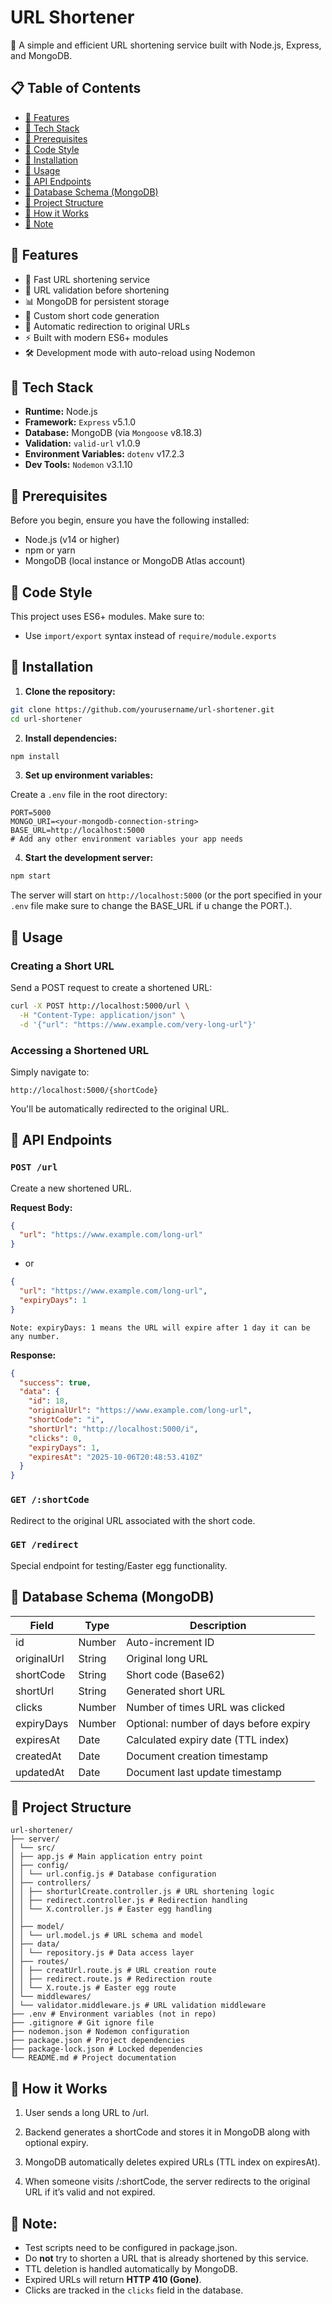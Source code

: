 # URL Shortener

🔗 A simple and efficient URL shortening service built with Node.js, Express, and MongoDB.

## 📋 Table of Contents

- [🔹 Features](#-features)
- [🔹 Tech Stack](#-tech-stack)
- [🔹 Prerequisites](#-prerequisites)
- [🔹 Code Style](#-code-style)
- [🔹 Installation](#-installation)
- [🔹 Usage](#-usage)
- [🔹 API Endpoints](#-api-endpoints)
- [🔹 Database Schema (MongoDB)](#-database-schema-mongodb)
- [🔹 Project Structure](#-project-structure)
- [🔹 How it Works](#-how-it-works)
- [🔹 Note](#-note)

## 🔹 Features

- 🚀 Fast URL shortening service
- 🔄 URL validation before shortening
- 📊 MongoDB for persistent storage
- 🎯 Custom short code generation
- 🔀 Automatic redirection to original URLs
- ⚡ Built with modern ES6+ modules
- 🛠️ Development mode with auto-reload using Nodemon

## 🔹 Tech Stack

- **Runtime:** Node.js
- **Framework:** `Express` v5.1.0
- **Database:** MongoDB (via `Mongoose` v8.18.3)
- **Validation:** `valid-url` v1.0.9
- **Environment Variables:** `dotenv` v17.2.3
- **Dev Tools:** `Nodemon` v3.1.10

## 🔹 Prerequisites

Before you begin, ensure you have the following installed:

- Node.js (v14 or higher)
- npm or yarn
- MongoDB (local instance or MongoDB Atlas account)

## 🔹 Code Style

This project uses ES6+ modules. Make sure to:

- Use `import/export` syntax instead of `require/module.exports`

## 🔹 Installation

1. **Clone the repository:**

```bash
git clone https://github.com/yourusername/url-shortener.git
cd url-shortener
```

2. **Install dependencies:**

```bash
npm install
```

3. **Set up environment variables:**

Create a `.env` file in the root directory:

```env
PORT=5000
MONGO_URI=<your-mongodb-connection-string>
BASE_URL=http://localhost:5000
# Add any other environment variables your app needs
```

4. **Start the development server:**

```bash
npm start
```

The server will start on `http://localhost:5000` (or the port specified in your `.env` file make sure to change the BASE_URL if u change the PORT.).

## 🔹 Usage

### Creating a Short URL

Send a POST request to create a shortened URL:

```bash
curl -X POST http://localhost:5000/url \
  -H "Content-Type: application/json" \
  -d '{"url": "https://www.example.com/very-long-url"}'
```

### Accessing a Shortened URL

Simply navigate to:

```
http://localhost:5000/{shortCode}
```

You'll be automatically redirected to the original URL.

## 🔹 API Endpoints

### `POST /url`

Create a new shortened URL.

**Request Body:**

```json
{
  "url": "https://www.example.com/long-url"
}
```

- or

```json
{
  "url": "https://www.example.com/long-url",
  "expiryDays": 1
}
```

```text
Note: expiryDays: 1 means the URL will expire after 1 day it can be any number.
```

**Response:**

```json
{
  "success": true,
  "data": {
    "id": 18,
    "originalUrl": "https://www.example.com/long-url",
    "shortCode": "i",
    "shortUrl": "http://localhost:5000/i",
    "clicks": 0,
    "expiryDays": 1,
    "expiresAt": "2025-10-06T20:48:53.410Z"
  }
}
```

### `GET /:shortCode`

Redirect to the original URL associated with the short code.

### `GET /redirect`

Special endpoint for testing/Easter egg functionality.

## 🔹 Database Schema (MongoDB)

| Field       | Type   | Description                            |
| ----------- | ------ | -------------------------------------- |
| id          | Number | Auto-increment ID                      |
| originalUrl | String | Original long URL                      |
| shortCode   | String | Short code (Base62)                    |
| shortUrl    | String | Generated short URL                    |
| clicks      | Number | Number of times URL was clicked        |
| expiryDays  | Number | Optional: number of days before expiry |
| expiresAt   | Date   | Calculated expiry date (TTL index)     |
| createdAt   | Date   | Document creation timestamp            |
| updatedAt   | Date   | Document last update timestamp         |

## 🔹 Project Structure

```
url-shortener/
├── server/
│ └── src/
│ ├── app.js # Main application entry point
│ ├── config/
│ │ └── url.config.js # Database configuration
│ ├── controllers/
│ │ ├── shorturlCreate.controller.js # URL shortening logic
│ │ ├── redirect.controller.js # Redirection handling
│ │ └── X.controller.js # Easter egg handling
│ │
│ ├── model/
│ │ └── url.model.js # URL schema and model
│ ├── data/
│ │ └── repository.js # Data access layer
│ ├── routes/
│ │ ├── creatUrl.route.js # URL creation route
│ │ ├── redirect.route.js # Redirection route
│ │ └── X.route.js # Easter egg route
│ └── middlewares/
│ └── validator.middleware.js # URL validation middleware
├── .env # Environment variables (not in repo)
├── .gitignore # Git ignore file
├── nodemon.json # Nodemon configuration
├── package.json # Project dependencies
├── package-lock.json # Locked dependencies
└── README.md # Project documentation
```

## 🔹 How it Works

1. User sends a long URL to /url.

2. Backend generates a shortCode and stores it in MongoDB along with optional expiry.

3. MongoDB automatically deletes expired URLs (TTL index on expiresAt).

4. When someone visits /:shortCode, the server redirects to the original URL if it’s valid and not expired.

## 🔹 Note:

- Test scripts need to be configured in package.json.
- Do **not** try to shorten a URL that is already shortened by this service.
- TTL deletion is handled automatically by MongoDB.
- Expired URLs will return **HTTP 410 (Gone)**.
- Clicks are tracked in the `clicks` field in the database.
